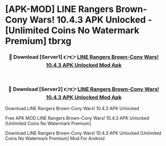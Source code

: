 # [APK-MOD] LINE Rangers  Brown-Cony Wars! 10.4.3 APK Unlocked - [Unlimited Coins No Watermark Premium] tbrxg



<div align="center">
<h3>🔴 Download [Server1] 👉👉 <a href="https://momento.my/?title=LINE_Rangers__Brown-Cony_Wars!_10.4.3_APK_Unlocked">LINE Rangers  Brown-Cony Wars! 10.4.3 APK Unlocked Mod Apk</a></h3><br>

<h3>🔴 Download [Server2] 👉👉 <a href="https://momento.my/?title=LINE_Rangers__Brown-Cony_Wars!_10.4.3_APK_Unlocked">LINE Rangers  Brown-Cony Wars! 10.4.3 APK Unlocked Mod Apk</a></h3>
</div>



Download LINE Rangers  Brown-Cony Wars! 10.4.3 APK Unlocked 

Free APK MOD LINE Rangers  Brown-Cony Wars! 10.4.3 APK Unlocked [Unlimited Coins No Watermark Premium]

Download LINE Rangers  Brown-Cony Wars! 10.4.3 APK Unlocked [Unlimited Coins No Watermark Premium] Mod For Android
